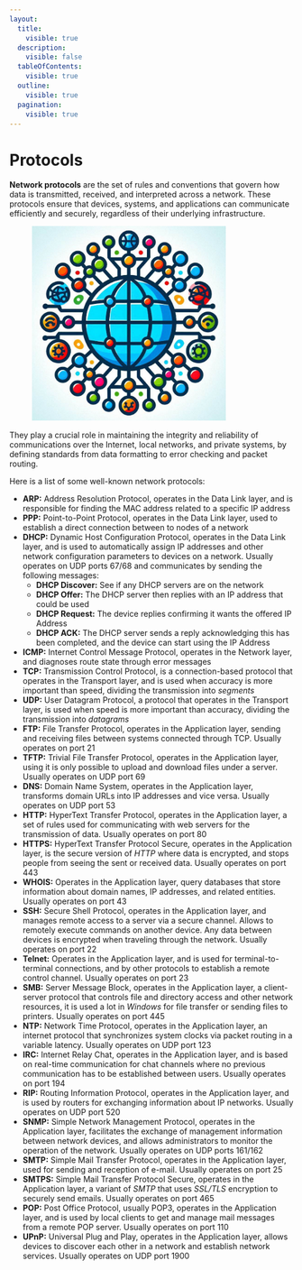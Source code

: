 ```yaml
---
layout:
  title:
    visible: true
  description:
    visible: false
  tableOfContents:
    visible: true
  outline:
    visible: true
  pagination:
    visible: true
---
```


# Protocols

**Network protocols** are the set of rules and conventions that govern how data is transmitted, received, and interpreted across a network. These protocols ensure that devices, systems, and applications can communicate efficiently and securely, regardless of their underlying infrastructure.&#x20;

<figure><img src="../../.gitbook/assets/image (27) (1) (1).png" alt="" width="344"><figcaption></figcaption></figure>

They play a crucial role in maintaining the integrity and reliability of communications over the Internet, local networks, and private systems, by defining standards from data formatting to error checking and packet routing.&#x20;

Here is a list of some well-known network protocols:

* **ARP:** Address Resolution Protocol, operates in the Data Link layer, and is responsible for finding the MAC address related to a specific IP address
* **PPP:** Point-to-Point Protocol, operates in the Data Link layer, used to establish a direct connection between to nodes of a network
* **DHCP:** Dynamic Host Configuration Protocol, operates in the Data Link layer, and is used to automatically assign IP addresses and other network configuration parameters to devices on a network. Usually operates on UDP ports 67/68 and communicates by sending the following messages:
  * **DHCP Discover:** See if any DHCP servers are on the network
  * **DHCP Offer:** The DHCP server then replies with an IP address that could be used
  * **DHCP Request:** The device replies confirming it wants the offered IP Address
  * **DHCP ACK:** The DHCP server sends a reply acknowledging this has been completed, and the device can start using the IP Address
* **ICMP:** Internet Control Message Protocol, operates in the Network layer, and diagnoses route state through error messages
* **TCP:** Transmission Control Protocol, is a connection-based protocol that operates in the Transport layer, and is used when accuracy is more important than speed, dividing the transmission into _segments_
* **UDP:** User Datagram Protocol, a protocol that operates in the Transport layer, is used when speed is more important than accuracy, dividing the transmission into _datagrams_
* **FTP:** File Transfer Protocol, operates in the Application layer, sending and receiving files between systems connected through TCP. Usually operates on port 21
* **TFTP:** Trivial File Transfer Protocol, operates in the Application layer, using it is only possible to upload and download files under a server. Usually operates on UDP port 69
* **DNS:** Domain Name System, operates in the Application layer, transforms domain URLs into IP addresses and vice versa. Usually operates on UDP port 53
* **HTTP:** HyperText Transfer Protocol, operates in the Application layer, a set of rules used for communicating with web servers for the transmission of data. Usually operates on port 80
* **HTTPS:** HyperText Transfer Protocol Secure, operates in the Application layer, is the secure version of _HTTP_ where data is encrypted, and stops people from seeing the sent or received data. Usually operates on port 443
* **WHOIS:**  Operates in the Application layer, query databases that store information about domain names, IP addresses, and related entities. Usually operates on port 43
* **SSH:** Secure Shell Protocol, operates in the Application layer, and manages remote access to a server via a secure channel. Allows to remotely execute commands on another device. Any data between devices is encrypted when traveling through the network. Usually operates on port 22
* **Telnet:**  Operates in the Application layer, and is used for terminal-to-terminal connections, and by other protocols to establish a remote control channel. Usually operates on port 23
* **SMB:** Server Message Block, operates in the Application layer, a client-server protocol that controls file and directory access and other network resources, it is used a lot in _Windows_ for file transfer or sending files to printers. Usually operates on port 445
* **NTP:** Network Time Protocol, operates in the Application layer, an internet protocol that synchronizes system clocks via packet routing in a variable latency. Usually operates on UDP port 123
* **IRC:** Internet Relay Chat, operates in the Application layer, and is based on real-time communication for chat channels where no previous communication has to be established between users. Usually operates on port 194
* **RIP:** Routing Information Protocol, operates in the Application layer, and is used by routers for exchanging information about IP networks. Usually operates on UDP port 520
* **SNMP:** Simple Network Management Protocol, operates in the Application layer, facilitates the exchange of management information between network devices, and allows administrators to monitor the operation of the network. Usually operates on UDP ports 161/162
* **SMTP:** Simple Mail Transfer Protocol, operates in the Application layer, used for sending and reception of e-mail. Usually operates on port 25
* **SMTPS:** Simple Mail Transfer Protocol Secure, operates in the Application layer, a variant of _SMTP_ that uses _SSL/TLS_ encryption to securely send emails. Usually operates on port 465
* **POP:** Post Office Protocol, usually POP3, operates in the Application layer, and is used by local clients to get and manage mail messages from a remote POP server. Usually operates on port 110
* **UPnP:** Universal Plug and Play, operates in the Application layer, allows devices to discover each other in a network and establish network services. Usually operates on UDP port 1900

